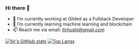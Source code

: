### Hi there 👋

- 🔭 I’m currently working at Gilded as a Fullstack Developer
- 🌱 I’m currently learning machine learning and blockchain
- 📫 Reach me via email: ilirhushi@gmail.com

[![Ilir's GitHub stats](https://github-readme-stats.vercel.app/api?username=ilirhushi&count_private=true&show_icons=true&hide=contribs)](https://github.com/ilirhushi/github-readme-stats) [![Top Langs](https://github-readme-stats.vercel.app/api/top-langs/?username=ilirhushi&layout=compact&exclude_repo=laravel-angular6-material,laravel5.5-angular5)](https://github.com/ilirhushi/github-readme-stats)
